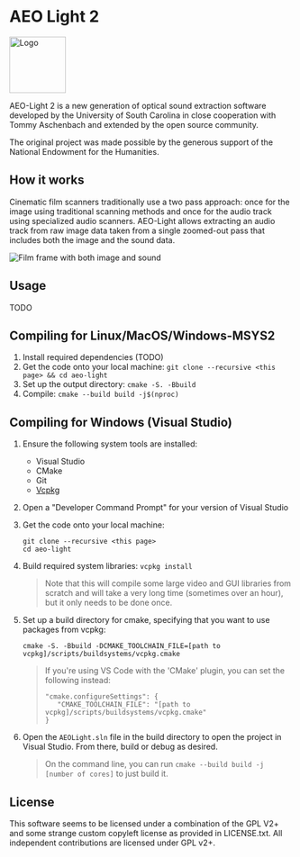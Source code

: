 AEO Light 2
===========

<img src="docs/aeolight.png" alt="Logo" width="100px">

AEO-Light 2 is a new generation of optical sound extraction software developed by the University of South Carolina in close cooperation with Tommy Aschenbach and extended by the open source community.

The original project was made possible by the generous support of the National Endowment for the Humanities.

How it works
------------

Cinematic film scanners traditionally use a two pass approach: once for the image using traditional scanning methods and once for the audio track using specialized audio scanners. AEO-Light allows extracting an audio track from raw image data taken from a single zoomed-out pass that includes both the image and the sound data.

![Film frame with both image and sound](docs/WIS66-179_MLK-lighter-thumb.png)

Usage
-----

TODO

Compiling for Linux/MacOS/Windows-MSYS2
---------------------------------------

1. Install required dependencies (TODO)
2. Get the code onto your local machine: `git clone --recursive <this page> && cd aeo-light`
3. Set up the output directory: `cmake -S. -Bbuild`
4. Compile: `cmake --build build -j$(nproc)`

Compiling for Windows (Visual Studio)
-------------------------------------

 1. Ensure the following system tools are installed:
    - Visual Studio
    - CMake
    - Git
    - [Vcpkg](https://vcpkg.io/en/getting-started.html)


 2. Open a "Developer Command Prompt" for your version of Visual Studio

 3. Get the code onto your local machine:
 
    ```
    git clone --recursive <this page>
    cd aeo-light
    ```

 4. Build required system libraries: `vcpkg install`

    > Note that this will compile some large video and GUI libraries from scratch and will take a very long time (sometimes over an hour), but it only needs to be done once.

 5. Set up a build directory for cmake, specifying that you want to use packages from vcpkg:
    
    `cmake -S. -Bbuild -DCMAKE_TOOLCHAIN_FILE=[path to vcpkg]/scripts/buildsystems/vcpkg.cmake`

    > If you're using VS Code with the 'CMake' plugin, you can set the following instead:
    > 
    > ```
    > "cmake.configureSettings": {
    >    "CMAKE_TOOLCHAIN_FILE": "[path to vcpkg]/scripts/buildsystems/vcpkg.cmake"
    > }
    > ```

 6. Open the `AEOLight.sln` file in the build directory to open the project in Visual Studio. From there, build or debug as desired.

    > On the command line, you can run `cmake --build build -j [number of cores]` to just build it.

License
-------

This software seems to be licensed under a combination of the GPL V2+ and some strange custom copyleft license as provided in LICENSE.txt. All independent contributions are licensed under GPL v2+.
